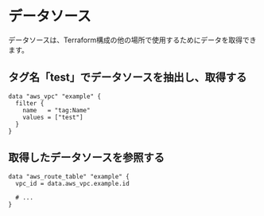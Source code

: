 # データソース

データソースは、Terraform構成の他の場所で使用するためにデータを取得できます。

## タグ名「test」でデータソースを抽出し、取得する

```
data "aws_vpc" "example" {
  filter {
    name   = "tag:Name"
    values = ["test"]
  }
}
```

## 取得したデータソースを参照する

```
data "aws_route_table" "example" {
  vpc_id = data.aws_vpc.example.id

  # ...
}
```
